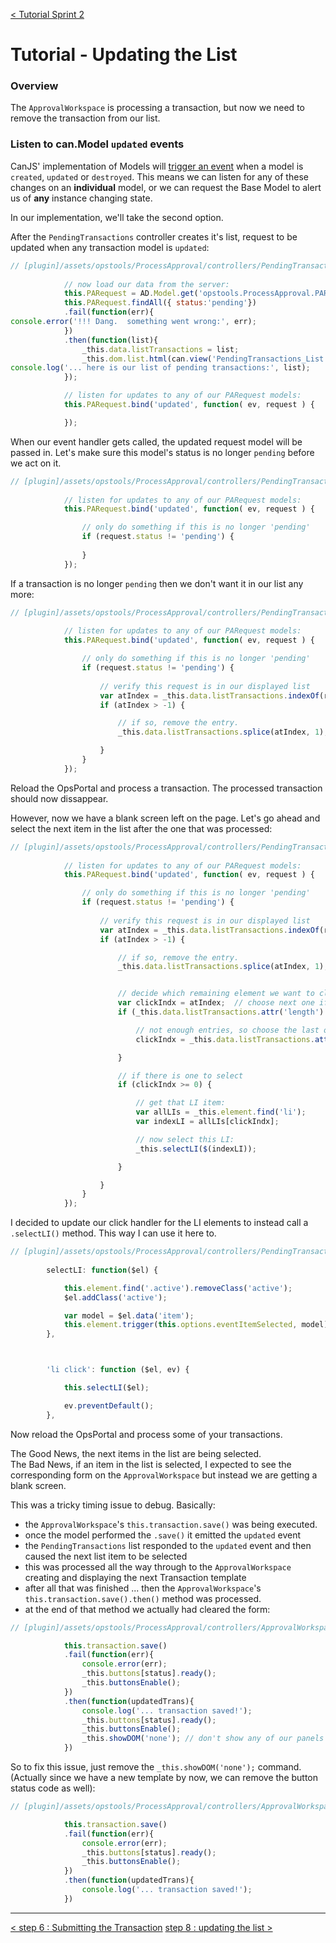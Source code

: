 [< Tutorial Sprint 2](tutorial_sprint2.md)
# Tutorial - Updating the List

### Overview
The `ApprovalWorkspace` is processing a transaction, but now we need to remove the transaction from our list.


### Listen to can.Model `updated` events
CanJS' implementation of Models will [trigger an event](http://canjs.com/docs/can.Model.html#section_Listentochangesindata) when a model is `created`, `updated` or `destroyed`.  This means we can listen for any of these changes on an **individual** model, or we can request the Base Model to alert us of **any** instance changing state.

In our implementation, we'll take the second option.


After the `PendingTransactions` controller creates it's list, request to be updated when any transaction model is `updated`:
```javascript
// [plugin]/assets/opstools/ProcessApproval/controllers/PendingTransactions.js
            
            // now load our data from the server:
            this.PARequest = AD.Model.get('opstools.ProcessApproval.PARequest');
            this.PARequest.findAll({ status:'pending'})
            .fail(function(err){
console.error('!!! Dang.  something went wrong:', err);
            })
            .then(function(list){
                _this.data.listTransactions = list;
                _this.dom.list.html(can.view('PendingTransactions_List', {items:list}));
console.log('... here is our list of pending transactions:', list);
            });

            // listen for updates to any of our PARequest models:
            this.PARequest.bind('updated', function( ev, request ) {

            });
```

When our event handler gets called, the updated request model will be passed in.  Let's make sure this model's status is no longer `pending` before we act on it.
```javascript
// [plugin]/assets/opstools/ProcessApproval/controllers/PendingTransactions.js
            
            // listen for updates to any of our PARequest models:
            this.PARequest.bind('updated', function( ev, request ) {

                // only do something if this is no longer 'pending'
                if (request.status != 'pending') {
                    
                }
            });
```

If a transaction is no longer `pending` then we don't want it in our list any more:
```javascript
// [plugin]/assets/opstools/ProcessApproval/controllers/PendingTransactions.js
            
            // listen for updates to any of our PARequest models:
            this.PARequest.bind('updated', function( ev, request ) {

                // only do something if this is no longer 'pending'
                if (request.status != 'pending') {
                    
                    // verify this request is in our displayed list
                    var atIndex = _this.data.listTransactions.indexOf(request);
                    if (atIndex > -1) {

                        // if so, remove the entry.
                        _this.data.listTransactions.splice(atIndex, 1);

                    }
                }
            });
```

Reload the OpsPortal and process a transaction.  The processed transaction should now dissappear.

However, now we have a blank screen left on the page.  Let's go ahead and select the next item in the list after the one that was processed: 
```javascript
// [plugin]/assets/opstools/ProcessApproval/controllers/PendingTransactions.js
            
            // listen for updates to any of our PARequest models:
            this.PARequest.bind('updated', function( ev, request ) {

                // only do something if this is no longer 'pending'
                if (request.status != 'pending') {
                    
                    // verify this request is in our displayed list
                    var atIndex = _this.data.listTransactions.indexOf(request);
                    if (atIndex > -1) {

                        // if so, remove the entry.
                        _this.data.listTransactions.splice(atIndex, 1);


                        // decide which remaining element we want to click:
                        var clickIndx = atIndex;  // choose next one if there.
                        if (_this.data.listTransactions.attr('length') <= clickIndx ) {

                            // not enough entries, so choose the last one then:
                            clickIndx = _this.data.listTransactions.attr('length')-1;

                        }

                        // if there is one to select
                        if (clickIndx >= 0) {

                            // get that LI item:
                            var allLIs = _this.element.find('li');
                            var indexLI = allLIs[clickIndx];

                            // now select this LI:
                            _this.selectLI($(indexLI));

                        }

                    }
                }
            });
```

I decided to update our click handler for the LI elements to instead call a `.selectLI()` method.  This way I can use it here to. 
```javascript
// [plugin]/assets/opstools/ProcessApproval/controllers/PendingTransactions.js
            
        selectLI: function($el) {

            this.element.find('.active').removeClass('active');
            $el.addClass('active');

            var model = $el.data('item');
            this.element.trigger(this.options.eventItemSelected, model);
        },



        'li click': function ($el, ev) {

            this.selectLI($el);

            ev.preventDefault();
        },
```

Now reload the OpsPortal and process some of your transactions.

The Good News, the next items in the list are being selected.  
The Bad News, if an item in the list is selected, I expected to see the corresponding form on the `ApprovalWorkspace` but instead we are getting a blank screen.

This was a tricky timing issue to debug.  Basically:

+ the `ApprovalWorkspace`'s `this.transaction.save()` was being executed.
+ once the model performed the `.save()` it emitted the `updated` event
+ the `PendingTransactions` list responded to the `updated` event and then caused the next list item to be selected
+ this was processed all the way through to the `ApprovalWorkspace` creating and displaying the next Transaction template
+ after all that was finished ... then the `ApprovalWorkspace`'s  `this.transaction.save().then()` method was processed.
+ at the end of that method we actually had cleared the form:
```javascript
// [plugin]/assets/opstools/ProcessApproval/controllers/ApprovalWorkspace.js

            this.transaction.save()
            .fail(function(err){
                console.error(err);
                _this.buttons[status].ready();
                _this.buttonsEnable();
            })
            .then(function(updatedTrans){
                console.log('... transaction saved!');
                _this.buttons[status].ready();
                _this.buttonsEnable();
                _this.showDOM('none'); // don't show any of our panels
            })

```

So to fix this issue, just remove the `_this.showDOM('none');` command.  (Actually since we have a new template by now, we can remove the button status code as well):
```javascript
// [plugin]/assets/opstools/ProcessApproval/controllers/ApprovalWorkspace.js

            this.transaction.save()
            .fail(function(err){
                console.error(err);
                _this.buttons[status].ready();
                _this.buttonsEnable();
            })
            .then(function(updatedTrans){
                console.log('... transaction saved!');
            })

```
---
[< step 6 : Submitting the Transaction](tutorial_sprint2_06_submit.md)
[step 8 : updating the list  >]() 